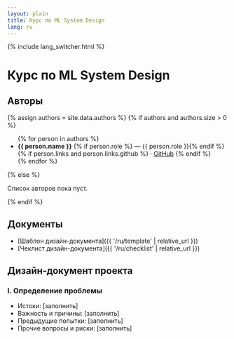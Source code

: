 ```yaml
---
layout: plain
title: Курс по ML System Design
lang: ru
---
```


{% include lang_switcher.html %}

# Курс по ML System Design

## Авторы

{% assign authors = site.data.authors %}
{% if authors and authors.size > 0 %}
<ul>
  {% for person in authors %}
  <li>
    <strong>{{ person.name }}</strong>
    {% if person.role %} — {{ person.role }}{% endif %}
    {% if person.links and person.links.github %}
      · <a href="{{ person.links.github }}">GitHub</a>
    {% endif %}
  </li>
  {% endfor %}
  </ul>
{% else %}
<p>Список авторов пока пуст.</p>
{% endif %}

## Документы

- [Шаблон дизайн-документа]({{ '/ru/template' | relative_url }})
- [Чеклист дизайн-документа]({{ '/ru/checklist' | relative_url }})

## Дизайн‑документ проекта

### I. Определение проблемы
- Истоки: [заполнить]
- Важность и причины: [заполнить]
- Предыдущие попытки: [заполнить]
- Прочие вопросы и риски: [заполнить]


